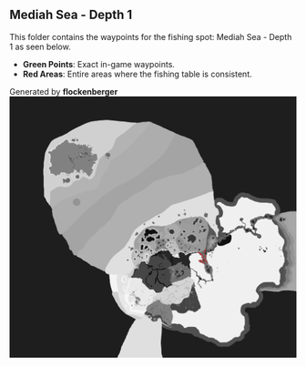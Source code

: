 ## Mediah Sea - Depth 1
This folder contains the waypoints for the fishing spot: Mediah Sea - Depth 1 as seen below.

- **Green Points**: Exact in-game waypoints.
- **Red Areas**: Entire areas where the fishing table is consistent.

Generated by **flockenberger**
![Mediah Sea - Depth 1](./Preview.png?raw=true "Mediah Sea - Depth 1")